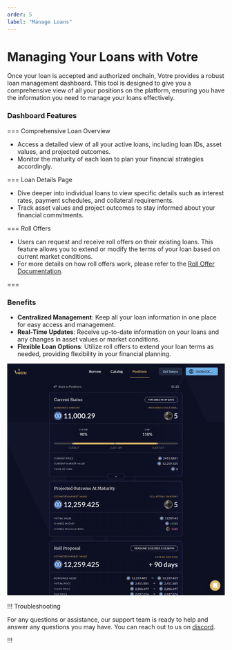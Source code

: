 ```yaml
---
order: 5
label: "Manage Loans"
---
```


<!-- ![Votre manage loans](/static/images/manage-loans.png) -->

# Managing Your Loans with Votre

Once your loan is accepted and authorized onchain, Votre provides a robust loan management dashboard. This tool is designed to give you a comprehensive view of all your positions on the platform, ensuring you have the information you need to manage your loans effectively.

### Dashboard Features

=== Comprehensive Loan Overview

- Access a detailed view of all your active loans, including loan IDs, asset values, and projected outcomes.
- Monitor the maturity of each loan to plan your financial strategies accordingly.

=== Loan Details Page

- Dive deeper into individual loans to view specific details such as interest rates, payment schedules, and collateral requirements.
- Track asset values and project outcomes to stay informed about your financial commitments.

=== Roll Offers

- Users can request and receive roll offers on their existing loans. This feature allows you to extend or modify the terms of your loan based on current market conditions.
- For more details on how roll offers work, please refer to the [Roll Offer Documentation](/loan/roll-loan.md).

===

### Benefits

- **Centralized Management**: Keep all your loan information in one place for easy access and management.
- **Real-Time Updates**: Receive up-to-date information on your loans and any changes in asset values or market conditions.
- **Flexible Loan Options**: Utilize roll offers to extend your loan terms as needed, providing flexibility in your financial planning.

![Votre manage loan](/static/images/manage-loan.png)

!!! Troubleshooting

For any questions or assistance, our support team is ready to help and answer any questions you may have. You can reach out to us on [discord](https://discord.gg/hYjBBSp4Q4).

!!!

